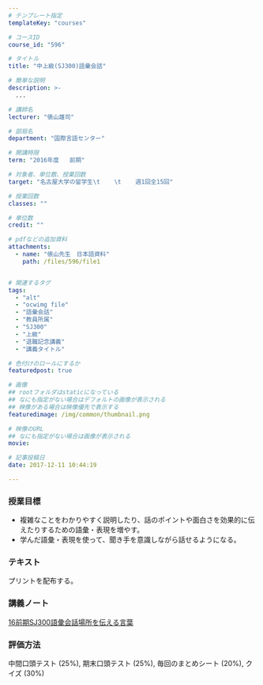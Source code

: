 ```yaml
---
# テンプレート指定
templateKey: "courses"

# コースID
course_id: "596"

# タイトル
title: "中上級(SJ300)語彙会話"

# 簡単な説明
description: >-
  ...

# 講師名
lecturer: "俵山雄司"

# 部局名
department: "国際言語センター"

# 開講時限
term: "2016年度	前期"

# 対象者、単位数、授業回数
target: "名古屋大学の留学生\t    \t    週1回全15回"

# 授業回数
classes: ""

# 単位数
credit: ""

# pdfなどの追加資料
attachments: 
  - name: "俵山先生　日本語資料" 
    path: /files/596/file1


# 関連するタグ
tags:
  - "alt"
  - "ocwimg file"
  - "語彙会話"
  - "教員所属"
  - "SJ300"
  - "上級"
  - "退職記念講義"
  - "講義タイトル"

# 色付けのロールにするか
featuredpost: true

# 画像
## rootフォルダはstaticになっている
## なにも指定がない場合はデフォルトの画像が表示される
## 映像がある場合は映像優先で表示する
featuredimage: /img/common/thumbnail.png

# 映像のURL
## なにも指定がない場合は画像が表示される
movie: 

# 記事投稿日
date: 2017-12-11 10:44:19

---
```

### 授業目標  
  
* 複雑なことをわかりやすく説明したり、話のポイントや面白さを効果的に伝えたりするための語彙・表現を増やす。  
* 学んだ語彙・表現を使って、聞き手を意識しながら話せるようになる。  
### テキスト  
プリントを配布する。

### 講義ノート


[16前期SJ300語彙会話場所を伝える言葉](/files/596/file1) 

  
### 評価方法  
中間口頭テスト (25%), 期末口頭テスト (25%), 毎回のまとめシート (20%), クイズ (30%)

